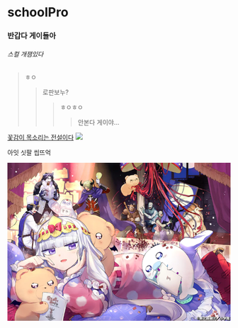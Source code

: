 # schoolPro
### 반갑다 게이들아
###### 스컬 개잼있다
>ㅎㅇ
>>로판보누?
>>>ㅎㅇㅎㅇ
>>>>안본다 게이야...




[꽃감이 목소리는 전설이다](https://www.youtube.com/watch?v=BvuufDyVPz8)
![](https://i.ytimg.com/vi/BvuufDyVPz8/maxresdefault.jpg)



아잇 싯팔 씹뜨억


![ㅎㅇ](https://github.com/seric1237/schoolPro/blob/main/img.jpg.jpg?raw=true)

